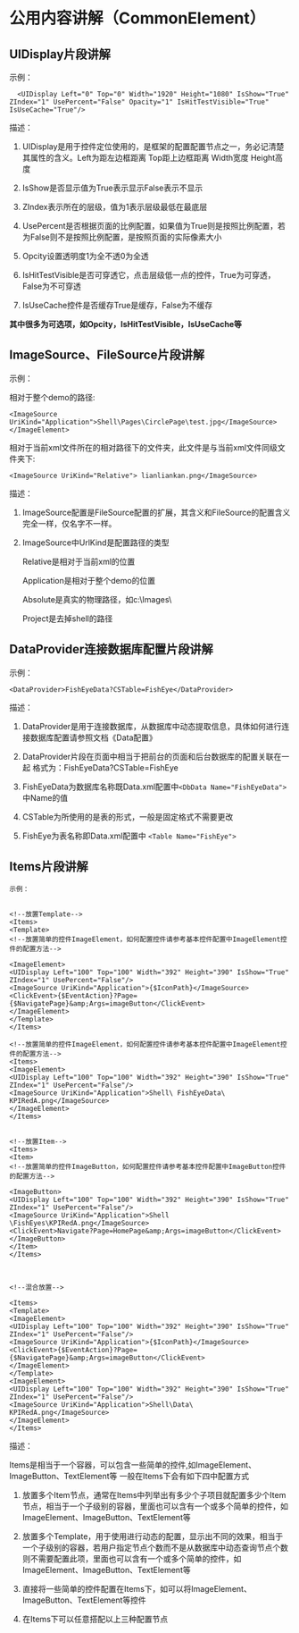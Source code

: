 # 公用内容讲解（CommonElement）

## UIDisplay片段讲解

示例：
```
  <UIDisplay Left="0" Top="0" Width="1920" Height="1080" IsShow="True"  ZIndex="1" UsePercent="False" Opacity="1" IsHitTestVisible="True" IsUseCache="True"/>
```


描述：

1. UIDisplay是用于控件定位使用的，是框架的配置配置节点之一，务必记清楚其属性的含义。Left为距左边框距离 Top距上边框距离 Width宽度 Height高度
   
2. IsShow是否显示值为True表示显示False表示不显示 
   
3. ZIndex表示所在的层级，值为1表示层级最低在最底层 
   
4. UsePercent是否根据页面的比例配置，如果值为True则是按照比例配置，若为False则不是按照比例配置，是按照页面的实际像素大小
   
5. Opcity设置透明度1为全不透0为全透
   
6. IsHitTestVisible是否可穿透它，点击层级低一点的控件，True为可穿透，False为不可穿透
   
7. IsUseCache控件是否缓存True是缓存，False为不缓存
   
**其中很多为可选项，如Opcity，IsHitTestVisible，IsUseCache等**


## ImageSource、FileSource片段讲解

示例：

相对于整个demo的路径:
```
<ImageSource UriKind="Application">Shell\Pages\CirclePage\test.jpg</ImageSource>
</ImageElement>
```

相对于当前xml文件所在的相对路径下的文件夹，此文件是与当前xml文件同级文件夹下:
```
<ImageSource UriKind="Relative"> lianliankan.png</ImageSource>
```

描述：

1. ImageSource配置是FileSource配置的扩展，其含义和FileSource的配置含义完全一样，仅名字不一样。

2. ImageSource中UrlKind是配置路径的类型

   Relative是相对于当前xml的位置

   Application是相对于整个demo的位置

   Absolute是真实的物理路径，如c:\Images\

   Project是去掉shell的路径
  


## DataProvider连接数据库配置片段讲解

示例：
```
<DataProvider>FishEyeData?CSTable=FishEye</DataProvider>
```

描述：

1. DataProvider是用于连接数据库，从数据库中动态提取信息，具体如何进行连接数据库配置请参照文档《Data配置》
   
2. DataProvider片段在页面中相当于把前台的页面和后台数据库的配置关联在一起
格式为：FishEyeData?CSTable=FishEye

3. FishEyeData为数据库名称既Data.xml配置中```<DbData Name="FishEyeData">```中Name的值
   
4. CSTable为所使用的是表的形式，一般是固定格式不需要更改
   
5. FishEye为表名称即Data.xml配置中 ```<Table Name="FishEye">```



## Items片段讲解

```
示例：


<!--放置Template-->
<Items>
<Template>
<!--放置简单的控件ImageElement，如何配置控件请参考基本控件配置中ImageElement控件的配置方法-->

<ImageElement>
<UIDisplay Left="100" Top="100" Width="392" Height="390" IsShow="True"  ZIndex="1" UsePercent="False"/>
<ImageSource UriKind="Application">{$IconPath}</ImageSource>            <ClickEvent>{$EventAction}?Page={$NavigatePage}&amp;Args=imageButton</ClickEvent>
</ImageElement>
</Template>
</Items>

<!--放置简单的控件ImageElement，如何配置控件请参考基本控件配置中ImageElement控件的配置方法-->
<Items>
<ImageElement>
<UIDisplay Left="100" Top="100" Width="392" Height="390" IsShow="True"  ZIndex="1" UsePercent="False"/>
<ImageSource UriKind="Application">Shell\ FishEyeData\ KPIRedA.png</ImageSource>
</ImageElement>
</Items>


<!--放置Item-->
<Items>
<Item>
<!--放置简单的控件ImageButton，如何配置控件请参考基本控件配置中ImageButton控件的配置方法-->

<ImageButton>
<UIDisplay Left="100" Top="100" Width="392" Height="390" IsShow="True"  ZIndex="1" UsePercent="False"/>
<ImageSource UriKind="Application">Shell \FishEyes\KPIRedA.png</ImageSource>
<ClickEvent>Navigate?Page=HomePage&amp;Args=imageButton</ClickEvent>
</ImageButton>
</Item>
</Items>



<!--混合放置-->

<Items>
<Template>
<ImageElement>
<UIDisplay Left="100" Top="100" Width="392" Height="390" IsShow="True"  ZIndex="1" UsePercent="False"/>
<ImageSource UriKind="Application">{$IconPath}</ImageSource>
<ClickEvent>{$EventAction}?Page={$NavigatePage}&amp;Args=imageButton</ClickEvent>
</ImageElement>
</Template>
<ImageElement>
<UIDisplay Left="100" Top="100" Width="392" Height="390" IsShow="True"  ZIndex="1" UsePercent="False"/>
<ImageSource UriKind="Application">Shell\Data\ KPIRedA.png</ImageSource>
</ImageElement>
</Items>
```

描述：

Items是相当于一个容器，可以包含一些简单的控件,如ImageElement、ImageButton、TextElement等
一般在Items下会有如下四中配置方式
1. 放置多个Item节点，通常在Items中列举出有多少个子项目就配置多少个Item节点，相当于一个子级别的容器，里面也可以含有一个或多个简单的控件，如ImageElement、ImageButton、TextElement等

2. 放置多个Template，用于使用进行动态的配置，显示出不同的效果，相当于一个子级别的容器，若用户指定节点个数而不是从数据库中动态查询节点个数则不需要配置此项，里面也可以含有一个或多个简单的控件，如ImageElement、ImageButton、TextElement等

3. 直接将一些简单的控件配置在Items下，如可以将ImageElement、ImageButton、TextElement等控件

4. 在Items下可以任意搭配以上三种配置节点

